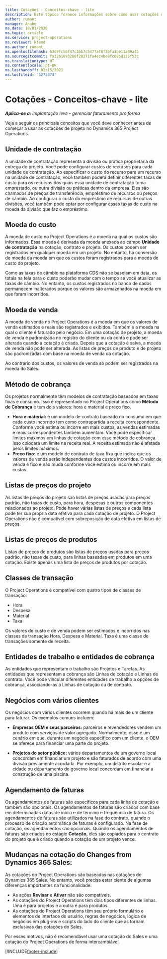 ```yaml
---
title: Cotações - Conceitos-chave - lite
description: Este tópico fornece informações sobre como usar cotações de projeto no Project Operations.
author: rumant
manager: Annbe
ms.date: 10/01/2020
ms.topic: article
ms.service: project-operations
ms.reviewer: kfend
ms.author: rumant
ms.openlocfilehash: 63d9fc56f47c3bb7c5477af8f3bfa1be11a09a45
ms.sourcegitcommit: fa32b1893286f20271fa4ec4be8fc68bd135f53c
ms.translationtype: HT
ms.contentlocale: pt-BR
ms.lasthandoff: 02/15/2021
ms.locfileid: "5272374"
---
```

# <a name="quotes---key-concepts---lite"></a>Cotações - Conceitos-chave - lite

_**Aplica-se a:** Implantação leve - gerenciar faturamento pro forma_


Veja a seguir os principais conceitos que você deve conhecer antes de começar a usar as cotações de projeto no Dynamics 365 Project Operations.

## <a name="contracting-unit"></a>Unidade de contratação

A unidade de contratação representa a divisão ou prática proprietária da entrega do projeto. Você pode configurar custos de recursos para cada unidade de contratação. Ao especificar o custo do recurso para um recurso na unidade de contratação, você também poderá definir diferentes taxas de custo para os recursos dos quais essa unidade de contratação toma emprestado, ou outra divisão ou práticas dentro da empresa. Eles são chamados de preços de transferência, empréstimo de recursos ou preços de câmbio. Ao configurar o custo do empréstimo de recursos de outras divisões, você também pode optar por configurar essas taxas de custo na moeda da divisão que faz o empréstimo.

## <a name="cost-currency"></a>Moeda do custo

A moeda de custo no Project Operations é a moeda na qual os custos são informados. Essa moeda é derivada da moeda anexada ao campo **Unidade de contratação** na cotação, contrato e projeto. Os custos podem ser registrados em qualquer moeda em um projeto. No entanto, há conversão de moeda da moeda em que os custos foram registrados para a moeda de custo do projeto.

Como as taxas de câmbio na plataforma CDS não se baseiam em data, os totais na tela para o custo poderão mudar com o tempo se você atualizar as taxas de câmbio. No entanto, os custos registrados no banco de dados permanecem inalterados porque os valores são armazenados na moeda em que foram incorridos.

## <a name="sales-currency"></a>Moeda de venda

A moeda de venda no Project Operations é a moeda em que os valores de venda estimados e reais são registrados e exibidos. Também é a moeda na qual o cliente é faturado pelo negócio. Em uma cotação de projeto, a moeda de venda é padronizada no registro do cliente ou da conta e pode ser alterada quando a cotação é criada. Depois que a cotação é salva, a moeda de venda não pode ser alterada. As listas de preços de produto e de projeto são padronizadas com base na moeda de venda da cotação.

Ao contrário dos custos, os valores de venda só podem ser registrados na moeda do Sales.

## <a name="billing-method"></a>Método de cobrança

Os projetos normalmente têm modelos de contratação baseados em taxas fixas e consumo. Isso é representado no Project Operations como **Método de Cobrança** e tem dois valores: hora e material e preço fixo.

- **Hora e material:** é um modelo de contrato baseado no consumo em que cada custo incorrido tem como contrapartida a receita correspondente. Conforme você estima ou incorre em mais custos, as vendas estimadas e reais correspondentes também aumentam. Você pode especificar limites máximos em linhas de cotação com esse método de cobrança. Isso colocará um limite na receita real. A receita estimada não é afetada pelos limites máximos.
- **Preço fixo:** é um modelo de contrato de taxa fixa que indica que os valores de venda serão independentes dos custos incorridos. O valor de venda é fixo e não muda conforme você estima ou incorre em mais custos.

## <a name="project-price-lists"></a>Listas de preços do projeto

As listas de preços do projeto são listas de preços usadas para preços padrão, não taxas de custo, para hora, despesas e outros componentes relacionados ao projeto. Pode haver várias listas de preços e cada lista pode ter sua própria data efetiva para cada cotação de projeto. O Project Operations não é compatível com sobreposição de data efetiva em listas de preços.

## <a name="product-price-lists"></a>Listas de preços de produtos

Listas de preços de produtos são listas de preços usadas para preços padrão, não taxas de custo, para linhas baseadas em produtos em uma cotação. Existe apenas uma lista de preços de produtos por cotação.

## <a name="transaction-classes"></a>Classes de transação

O Project Operations é compatível com quatro tipos de classes de transação:

- Hora
- Despesa
- Material
- Taxa

Os valores de custo e de venda podem ser estimados e incorridos nas classes de transação Hora, Despesa e Material. Taxa é uma classe de transações somente de receita.

## <a name="work-entities-and-billing-entities"></a>Entidades de trabalho e entidades de cobrança

As entidades que representam o trabalho são Projetos e Tarefas. As entidades que representam a cobrança são Linhas de cotação e Linhas de contrato. Você pode vincular diferentes entidades de trabalho a opções de cobrança, associando-as a Linhas de cotação ou de contrato.

## <a name="multi-customer-deals"></a>Negócios com vários clientes

Os negócios com vários clientes ocorrem quando há mais de um cliente para faturar. Os exemplos comuns incluem:

- **Empresas OEM e seus parceiros:** parceiros e revendedores vendem um produto com serviços de valor agregado. Normalmente, esse é um cenário em que, durante um negócio específico com um cliente, o OEM se oferece para financiar uma parte do projeto. 

- **Projetos do setor público:** vários departamentos de um governo local concordam em financiar um projeto e são faturados de acordo com uma divisão previamente acordada. Por exemplo, um distrito escolar e a cidade ou departamento do governo local concordam em financiar a construção de uma piscina.

## <a name="invoice-schedules"></a>Agendamento de faturas

Os agendamentos de faturas são específicos para cada linha de cotação e também são opcionais. Os agendamentos de faturas são criados com base em determinadas datas de início e de término e frequência de fatura. Os agendamentos de faturas são utilizados na fase do contrato, quando o processo de criação automática de faturas é configurado. Na fase de cotação, os agendamentos são opcionais. Quando os agendamentos de faturas são criados no estágio **Cotação**, eles são copiados para o contrato do projeto que é criado quando a cotação de um projeto vence.

## <a name="changes-from-dynamics-365-sales-quote"></a>Mudanças na cotação do Changes from Dynamics 365 Sales:

As cotações do Project Operations são baseadas nas cotações do Dynamics 365 Sales. No entanto, você precisa estar ciente de algumas diferenças importantes na funcionalidade:

- As ações **Revisar** e **Ativar** não são compatíveis.
- As cotações do Project Operations têm dois tipos diferentes de linhas. Uma é para projetos e a outra é para produtos.
- As cotações do Project Operations têm seu próprio formulário e elementos de interface do usuário, regras de negócios, lógica de negócios em plug-ins e scripts do lado do cliente que as tornam exclusivas das cotações do Sales.

Por esses motivos, não é recomendável usar uma cotação do Sales e uma cotação do Project Operations de forma intercambiável.


[!INCLUDE[footer-include](../../includes/footer-banner.md)]